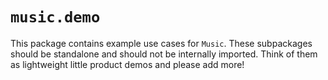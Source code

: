 # `music.demo`

This package contains example use cases for `Music`. These subpackages should be standalone and should not be internally imported. Think of them as lightweight little product demos and please add more!